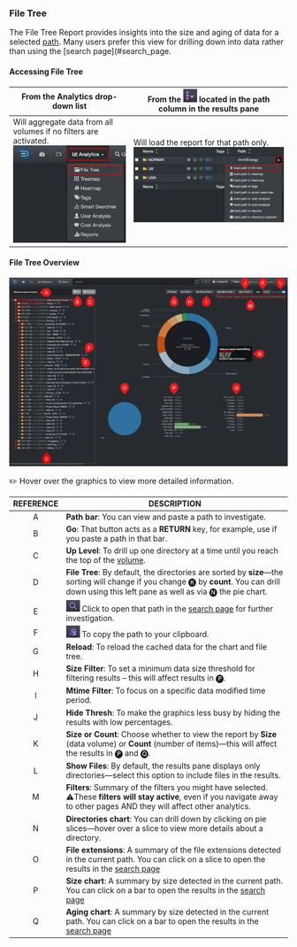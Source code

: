 <p id="filetree"></p>

### File Tree

The File Tree Report provides insights into the size and aging of data for a selected [path](#path). Many users prefer this view for drilling down into data rather than using the [search page](#search_page. 

#### Accessing File Tree

| From the **Analytics** drop-down list | From the <img src="images/icon_more.png" width="25"> located in the path column in the results pane |
| --- | --- |
| Will aggregate data from all volumes if no filters are activated.<br> <img src="images/analytics_select_file_tree.png" width="300"> | Will load the report for that path only.<br><img src="images/analytics_access_via_results_pane_file_tree.png" width="600"> |

#### File Tree Overview

![Image: File Tree Report Overview](images/analytics_file_tree_2025.png)

✏️ Hover over the graphics to view more detailed information.

| REFERENCE | DESCRIPTION |
| :---: | --- |
| A | **Path bar**: You can view and paste a path to investigate. |
| B | **Go**: That button acts as a  **RETURN**  key, for example, use if you paste a path in that bar. |
| C | **Up Level**: To drill up one directory at a time until you reach the top of the [volume](#volume). |
| D | **File Tree**: By default, the directories are sorted by **size**—the sorting will change if you change 🅚 by **count**. You can drill down using this left pane as well as via 🅝 the pie chart. |
| E | <img src="images/icon_magnifying_glass.png" width="25"> Click to open that path in the [search page](#search_page) for further investigation. |
| F | <img src="images/icon_clipboard_purple.png" width="25"> To copy the path to your clipboard. |
| G | **Reload**: To reload the cached data for the chart and file tree. |
| H | **Size Filter**: To set a minimum data size threshold for filtering results – this will affect results in 🅟. |
| I | **Mtime Filter**: To focus on a specific data modified time period. |
| J | **Hide Thresh**: To make the graphics less busy by hiding the results with low percentages. |
| K | **Size or Count**: Choose whether to view the report by **Size** (data volume) or **Count** (number of items)—this will affect the results in 🅟 and 🅠. |
| L | **Show Files**: By default, the results pane displays only directories—select this option to include files in the results. |
| M | **Filters**: Summary of the filters you might have selected.<br>⚠️These **filters will stay active**, even if you navigate away to other pages AND they will affect other analytics. |
| N | **Directories chart**: You can drill down by clicking on pie slices—hover over a slice to view more details about a directory. |
| O | **File extensions**: A summary of the file extensions detected in the current path. You can click on a slice to open the results in the [search page](#search_page) |
| P | **Size chart**: A summary by size detected in the current path. You can click on a bar to open the results in the [search page](#search_page) |
| Q | **Aging chart**: A summary by size detected in the current path. You can click on a bar to open the results in the [search page](#search_page) |

